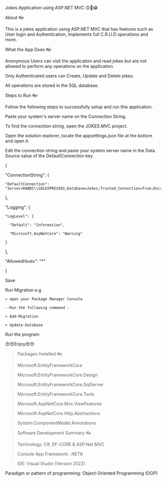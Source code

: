 Jokes Application using ASP.NET MVC 😊🤣😂

About 👓

This is a jokes application using ASP.NET MVC that has features such as User login and Authentication, Implements full C.R.U.D operations and more.

What the App Does 👓

Anonymous Users can visit the application and read jokes but are not allowed to perform any operations on the application.

Only Authenticated users can Create, Update and Delete jokes.

All operations are stored in the SQL database.

Steps to Run 👓

Follow the following steps to successfully setup and run this application.

Paste your system's server name on the Connection String.

To find the connection string, open the JOKES.MVC project.

Open the solution explorer, locate the appsettings.json file at the bottom and open it.

Edit the connection string and paste your system server name in the Data Source value of the DefaultConnection key.

{

  "ConnectionString": {
  
    "DefaultConnection": "Server=RABBI\\SQLEXPRESS01;Database=Jokes;Trusted_Connection=True;Encrypt=False;"
    
  },
  
  "Logging": {
  
    "LogLevel": {
    
      "Default": "Information",
      
      "Microsoft.AspNetCore": "Warning"
      
    }
    
  },
  
  "AllowedHosts": "*"
  
}

Save

Run Migration e.g

    > open your Package Manager Console
    
    --Run the following command -
    
    > Add-Migration
    
    > Update-Database
    
Run the program

😍😍Enjoy😍😍

> Packages Installed 👓

> Microsoft.EntityFrameworkCore

> Microsoft.EntityFrameworkCore.Design

> Microsoft.EntityFrameworkCore.SqlServer

> Microsoft.EntityFrameworkCore.Tools

> Microsoft.AspNetCore.Mvc.ViewFeatures

> Microsoft.AspNetCore.Http.Abstractions

> System.ComponentModel.Annotations

> Software Development Summary 👓

> Technology: C#, EF-CORE & ASP.Net MVC

> Console App Framework: .NET6

> IDE: Visual Studio (Version 2022)

Paradigm or pattern of programming: Object-Oriented Programming (OOP)
